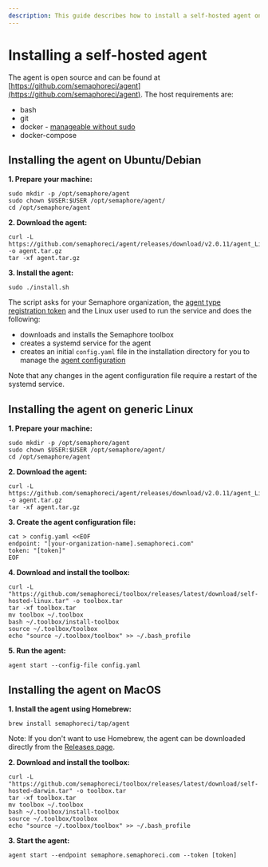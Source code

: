 ```yaml
---
description: This guide describes how to install a self-hosted agent on various different operating systems and architectures.
---
```


# Installing a self-hosted agent

The agent is open source and can be found at [https://github.com/semaphoreci/agent](https://github.com/semaphoreci/agent). The host requirements are:

- bash
- git
- docker - [manageable without sudo][docker without sudo]
- docker-compose

## Installing the agent on Ubuntu/Debian

<b>1. Prepare your machine:</b>

```
sudo mkdir -p /opt/semaphore/agent
sudo chown $USER:$USER /opt/semaphore/agent/
cd /opt/semaphore/agent
```

<b>2. Download the agent:</b>

```
curl -L https://github.com/semaphoreci/agent/releases/download/v2.0.11/agent_Linux_x86_64.tar.gz -o agent.tar.gz
tar -xf agent.tar.gz
```

<b>3. Install the agent:</b>

```
sudo ./install.sh
```

The script asks for your Semaphore organization, the [agent type registration token][agent tokens] and the Linux user used to run the service and does the following:

- downloads and installs the Semaphore toolbox
- creates a systemd service for the agent
- creates an initial `config.yaml` file in the installation directory for you to manage the [agent configuration][agent-configuration]

Note that any changes in the agent configuration file require a restart of the systemd service.

## Installing the agent on generic Linux

<b>1. Prepare your machine:</b>

```
sudo mkdir -p /opt/semaphore/agent
sudo chown $USER:$USER /opt/semaphore/agent/
cd /opt/semaphore/agent
```

<b>2. Download the agent:</b>

```
curl -L https://github.com/semaphoreci/agent/releases/download/v2.0.11/agent_Linux_x86_64.tar.gz -o agent.tar.gz
tar -xf agent.tar.gz
```

<b>3. Create the agent configuration file:</b>

```
cat > config.yaml <<EOF
endpoint: "[your-organization-name].semaphoreci.com"
token: "[token]"
EOF
```

<b>4. Download and install the toolbox:</b>

```
curl -L "https://github.com/semaphoreci/toolbox/releases/latest/download/self-hosted-linux.tar" -o toolbox.tar
tar -xf toolbox.tar
mv toolbox ~/.toolbox
bash ~/.toolbox/install-toolbox
source ~/.toolbox/toolbox
echo "source ~/.toolbox/toolbox" >> ~/.bash_profile
```

<b>5. Run the agent:</b>

```
agent start --config-file config.yaml
```

## Installing the agent on MacOS

<b>1. Install the agent using Homebrew:</b>

```
brew install semaphoreci/tap/agent
```

Note: If you don't want to use Homebrew, the agent can be downloaded directly from the [Releases page][releases-page].

<b>2. Download and install the toolbox:</b>

```
curl -L "https://github.com/semaphoreci/toolbox/releases/latest/download/self-hosted-darwin.tar" -o toolbox.tar
tar -xf toolbox.tar
mv toolbox ~/.toolbox
bash ~/.toolbox/install-toolbox
source ~/.toolbox/toolbox
echo "source ~/.toolbox/toolbox" >> ~/.bash_profile
```

<b>3. Start the agent:</b>

```
agent start --endpoint semaphore.semaphoreci.com --token [token]
```

[agent-configuration]: ./configure-self-hosted-agent.md
[agent tokens]: ./self-hosted-agents-overview.md#tokens-used-for-communication
[releases-page]: https://github.com/semaphoreci/agent/releases
[docker without sudo]: https://docs.docker.com/engine/install/linux-postinstall/#manage-docker-as-a-non-root-user